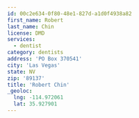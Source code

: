 ```yaml
---
id: 00c2e634-0f80-48e1-827d-a1d0f4938a82
first_name: Robert
last_name: Chin
license: DMD
services:
  - dentist
category: dentists
address: 'PO Box 370541'
city: 'Las Vegas'
state: NV
zip: '89137'
title: 'Robert Chin'
_geoloc:
  lng: -114.972061
  lat: 35.927901
---
```

